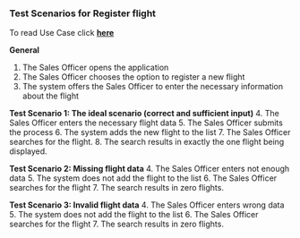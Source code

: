 ### **Test Scenarios for Register flight**

To read Use Case click [**here**]( ../../UseCasesSalesOfficer.md )

**General**

1. The Sales Officer opens the application
2. The Sales Officer chooses the option to register a new flight
3. The system offers the Sales Officer to enter the necessary information about the flight

**Test Scenario 1: The ideal scenario (correct and sufficient input)**
4. The Sales Officer enters the necessary flight data
5. The Sales Officer submits the process
6. The system adds the new flight to the list
7. The Sales Officer searches for the flight.
8. The search results in exactly the one flight being displayed.

**Test Scenario 2: Missing flight data**
4. The Sales Officer enters not enough data
5. The system does not add the flight to the list
6. The Sales Officer searches for the flight
7. The search results in zero flights.

**Test Scenario 3: Invalid flight data**
4. The Sales Officer enters wrong data
5. The system does not add the flight to the list
6. The Sales Officer searches for the flight
7. The search results in zero flights.
